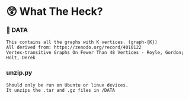 # 😲 What The Heck?

### 📂 DATA 

    This contains all the graphs with K vertices. (graph-{K})
    All derived from: https://zenodo.org/record/4010122
    Vertex-transitive Graphs On Fewer Than 48 Vertices - Royle, Gordon; Holt, Derek
    
### unzip.py

	Should only be run on Ubuntu or linux devices. 
	It unzips the .tar and .gz files in /DATA
